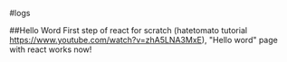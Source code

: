 #logs

##Hello Word
First step of react for scratch (hatetomato tutorial https://www.youtube.com/watch?v=zhA5LNA3MxE), "Hello word" page with react works now!